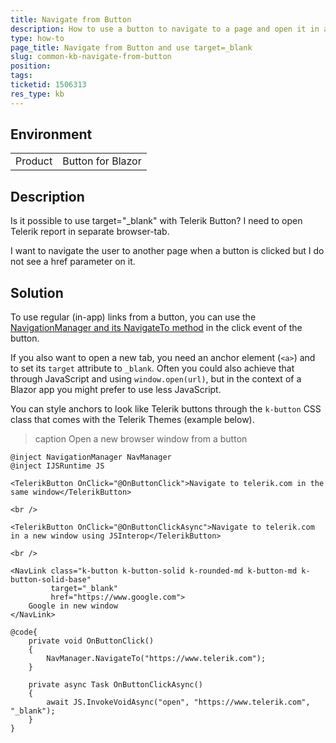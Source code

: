 ```yaml
---
title: Navigate from Button
description: How to use a button to navigate to a page and open it in a new tab
type: how-to
page_title: Navigate from Button and use target=_blank
slug: common-kb-navigate-from-button
position: 
tags: 
ticketid: 1506313
res_type: kb
---
```


## Environment
<table>
	<tbody>
		<tr>
			<td>Product</td>
			<td>Button for Blazor</td>
		</tr>
	</tbody>
</table>


## Description
Is it possible to use target="_blank" with Telerik Button? I need to open Telerik report in separate browser-tab.

I want to navigate the user to another page when a button is clicked but I do not see a href parameter on it.

## Solution
To use regular (in-app) links from a button, you can use the <a href="https://docs.microsoft.com/en-us/aspnet/core/blazor/fundamentals/routing?view=aspnetcore-5.0#uri-and-navigation-state-helpers" target="_blank">NavigationManager and its NavigateTo method</a> in the click event of the button.

If you also want to open a new tab, you need an anchor element (`<a>`) and to set its `target` attribute to `_blank`. Often you could also achieve that through JavaScript and using `window.open(url)`, but in the context of a Blazor app you might prefer to use less JavaScript.

You can style anchors to look like Telerik buttons through the `k-button` CSS class that comes with the Telerik Themes (example below).

>caption Open a new browser window from a button

````CSHTML
@inject NavigationManager NavManager
@inject IJSRuntime JS

<TelerikButton OnClick="@OnButtonClick">Navigate to telerik.com in the same window</TelerikButton>

<br />

<TelerikButton OnClick="@OnButtonClickAsync">Navigate to telerik.com in a new window using JSInterop</TelerikButton>

<br />

<NavLink class="k-button k-button-solid k-rounded-md k-button-md k-button-solid-base"
         target="_blank"
         href="https://www.google.com">
    Google in new window
</NavLink>

@code{
    private void OnButtonClick()
    {
        NavManager.NavigateTo("https://www.telerik.com");
    }

    private async Task OnButtonClickAsync()
    {
        await JS.InvokeVoidAsync("open", "https://www.telerik.com", "_blank");
    }
}
````

